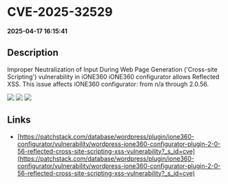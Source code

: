 # CVE-2025-32529

**2025-04-17 16:15:41**

## Description
Improper Neutralization of Input During Web Page Generation ('Cross-site Scripting') vulnerability in iONE360 iONE360 configurator allows Reflected XSS. This issue affects iONE360 configurator: from n/a through 2.0.56.

![](https://img.shields.io/static/v1?label=Score&message=7.1&color=red)
![](https://img.shields.io/static/v1?label=Severity&message=HIGH&color=red)
![](https://img.shields.io/static/v1?label=CWE&message=XSS&color=green)

## Links
- [https://patchstack.com/database/wordpress/plugin/ione360-configurator/vulnerability/wordpress-ione360-configurator-plugin-2-0-56-reflected-cross-site-scripting-xss-vulnerability?_s_id=cve](https://patchstack.com/database/wordpress/plugin/ione360-configurator/vulnerability/wordpress-ione360-configurator-plugin-2-0-56-reflected-cross-site-scripting-xss-vulnerability?_s_id=cve)

